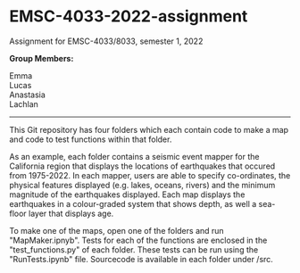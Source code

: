 # EMSC-4033-2022-assignment
Assignment for EMSC-4033/8033, semester 1, 2022

 **Group Members:**    
 
  Emma  
  Lucas  
  Anastasia  
  Lachlan
  
  ---
  
  This Git repository has four folders which each contain code to make a map and code to test functions within that folder. 
  
As an example, each folder contains a seismic event mapper for the California region that displays the locations of earthquakes that occured from 1975-2022. In each mapper, users are able to specify co-ordinates, the physical features displayed (e.g. lakes, oceans, rivers) and the minimum magnitude of the earthquakes displayed. Each map displays the earthquakes in a colour-graded system that shows depth, as well a sea-floor layer that displays age.
  
To make one of the maps, open one of the folders and run "MapMaker.ipnyb". Tests for each of the functions are enclosed in the "test_functions.py" of each folder. These tests can be run using the "RunTests.ipynb" file. Sourcecode is available in each folder under /src.


